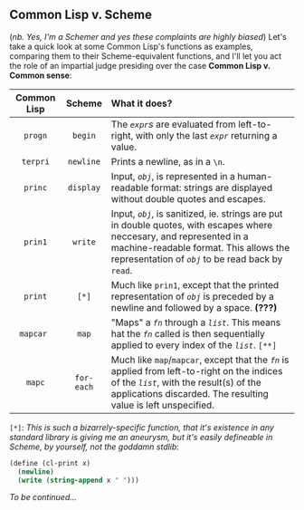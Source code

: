 ## Common Lisp v. Scheme
(*nb. Yes, I'm a Schemer and yes these complaints are highly biased*)
Let's take a quick look at some Common Lisp's functions as examples, comparing them 
to their Scheme-equivalent functions, and I'll let you act the role of an impartial judge
presiding over the case **Common Lisp v. Common sense**:

| Common Lisp | Scheme     | What it does?                                       |
|:-----------:|:----------:|:----------------------------------------------------|
| `progn`     | `begin`    | The *`expr`s* are evaluated from left-to-right, with only the last *`expr`* returning a value. |
| `terpri`    | `newline`  | Prints a newline, as in a `\n`.                     |
| `princ`     | `display`  | Input, *`obj`*, is represented in a human-readable format: strings are displayed without double quotes and escapes. |
| `prin1`     | `write`    | Input, *`obj`*, is sanitized, ie. strings are put in double quotes, with escapes where neccesary, and represented in a machine-readable format. This allows the representation of *`obj`* to  be read back by `read`. |
| `print`     | `[*]`      | Much like `prin1`, except that the printed representation of *`obj`* is preceded by a newline and followed by a space. **(???)** |
| `mapcar `   | `map`      | "Maps" a *`fn`* through a *`list`*. This means hat the *`fn`* called is then sequentially applied to every index of the *`list`*. `[**]` |
| `mapc`      | `for-each` | Much like `map`/`mapcar`, except that the *`fn`* is applied from left-to-right on the indices of the *`list`*, with the result(s) of the applications discarded. The resulting value  is left unspecified. |

`[*]`: *This is such a bizarrely-specific function, that it's existence in any standard library is giving me an aneurysm, but it's easily defineable in Scheme, by yourself, not the goddamn stdlib*:

```scheme
(define (cl-print x)
  (newline)
  (write (string-append x " ")))
```

*To be continued...*
